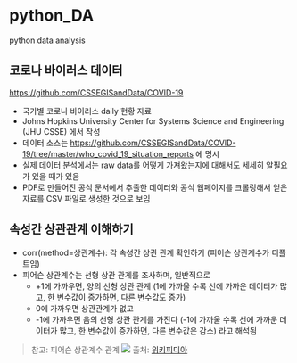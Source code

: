 # python_DA
python data analysis

## 코로나 바이러스 데이터
https://github.com/CSSEGISandData/COVID-19

- 국가별 코로나 바이러스 daily 현황 자료
- Johns Hopkins University Center for Systems Science and Engineering (JHU CSSE) 에서 작성
- 데이터 소스는 https://github.com/CSSEGISandData/COVID-19/tree/master/who_covid_19_situation_reports 에 명시
- 실제 데이터 분석에서는 raw data를 어떻게 가져왔는지에 대해서도 세세히 알필요가 있을 때가 있음
- PDF로 만들어진 공식 문서에서 추출한 데이터와 공식 웹페이지를 크롤링해서 얻은 자료를 CSV 파일로 생성한 것으로 보임

## 속성간 상관관계 이해하기
- corr(method=상관계수): 각 속성간 상관 관계 확인하기 (피어슨 상관계수가 디폴트임)
- 피어슨 상관계수는 선형 상관 관계를 조사하며, 일반적으로
  - +1에 가까우면, 양의 선형 상관 관계 (1에 가까울 수록 선에 가까운 데이터가 많고, 한 변수값이 증가하면, 다른 변수값도 증가)
  - 0에 가까우면 상관관계가 없고
  - -1에 가까우면 음의 선형 상관 관계를 가진다 (-1에 가까울 수록 선에 가까운 데이터가 많고, 한 변수값이 증가하면, 다른 변수값은 감소) 라고
  해석됨
  
  
> 참고: 피어슨 상관계수 관계   <img src="https://upload.wikimedia.org/wikipedia/commons/thumb/3/34/Correlation_coefficient.png/600px-Correlation_coefficient.png">
> 출처: [위키피디아]( https://ko.wikipedia.org/wiki/%ED%94%BC%EC%96%B4%EC%8A%A8_%EC%83%81%EA%B4%80_%EA%B3%84%EC%88%98)
